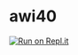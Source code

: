 # awi40
[![Run on Repl.it](https://repl.it/badge/github/Adogamm/awi40)](https://repl.it/github/Adogamm/awi40)
